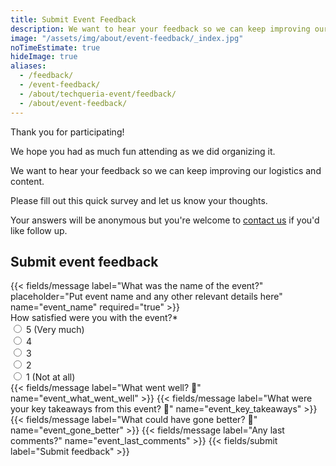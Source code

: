 ```yaml
---
title: Submit Event Feedback
description: We want to hear your feedback so we can keep improving our logistics and content.
image: "/assets/img/about/event-feedback/_index.jpg"
noTimeEstimate: true
hideImage: true
aliases:
  - /feedback/
  - /event-feedback/
  - /about/techqueria-event/feedback/
  - /about/event-feedback/
---
```


Thank you for participating!

We hope you had as much fun attending as we did organizing it.

We want to hear your feedback so we can keep improving our logistics and content.

Please fill out this quick survey and let us know your thoughts.

Your answers will be anonymous but you're welcome to [contact us](/contact/) if you'd like follow up.

## Submit event feedback

<form name="Event Feedback" method="POST" data-netlify-recaptcha="true" data-netlify="true" action="/success/" class="form--centered no-ids">
  <input type="hidden" aria-label="Subject" name="_subject" value="Techqueria - Event Feedback">
  {{< fields/message label="What was the name of the event?" placeholder="Put event name and any other relevant details here" name="event_name" required="true" >}}
  <div class="field">
    <label class="label">How satisfied were you with the event?*</label>
    <div class="control">
      <label class="radio">
        <input type="radio" aria-label="How satisfied were you with the event?" name="event_satisfaction" value="5" required>
        5 (Very much)
      </label>
      <br>
      <label class="radio">
        <input type="radio" aria-label="How satisfied were you with the event?" name="event_satisfaction" value="4" required>
        4
      </label>
      <br>
      <label class="radio">
        <input type="radio" aria-label="How satisfied were you with the event?" name="event_satisfaction" value="3" required>
        3
      </label>
      <br>
      <label class="radio">
        <input type="radio" aria-label="How satisfied were you with the event?" name="event_satisfaction" value="2" required>
        2
      </label>
      <br>
      <label class="radio">
        <input type="radio" aria-label="How satisfied were you with the event?" name="event_satisfaction" value="1" required>
        1 (Not at all)
      </label>
    </div>
  </div>
  {{< fields/message label="What went well? 🌻" name="event_what_went_well" >}}
  {{< fields/message label="What were your key takeaways from this event? 🧠" name="event_key_takeaways" >}}
  {{< fields/message label="What could have gone better? 🌵" name="event_gone_better" >}}
  {{< fields/message label="Any last comments?" name="event_last_comments" >}}
  {{< fields/submit label="Submit feedback" >}}
</form>
